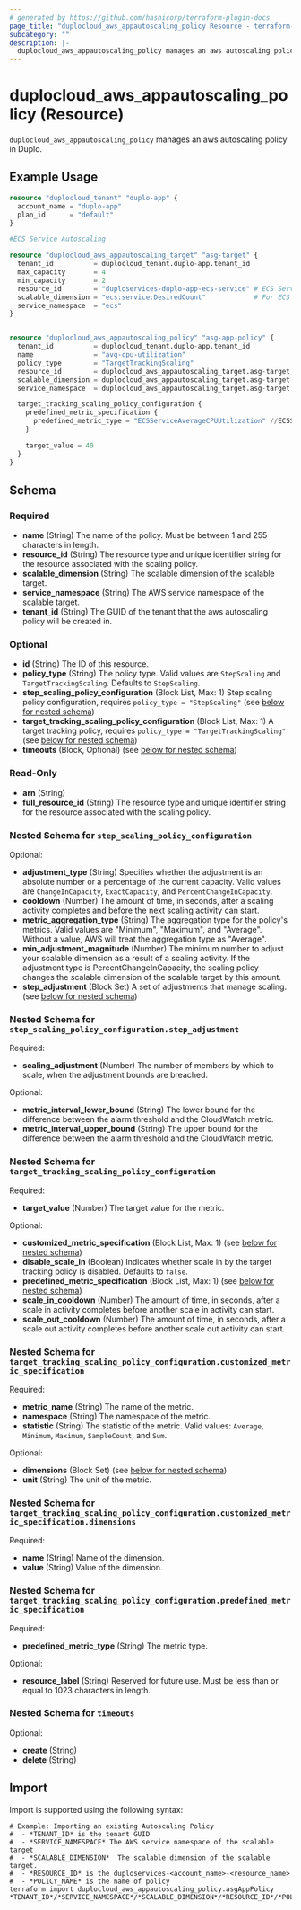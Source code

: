 ```yaml
---
# generated by https://github.com/hashicorp/terraform-plugin-docs
page_title: "duplocloud_aws_appautoscaling_policy Resource - terraform-provider-duplocloud"
subcategory: ""
description: |-
  duplocloud_aws_appautoscaling_policy manages an aws autoscaling policy in Duplo.
---
```


# duplocloud_aws_appautoscaling_policy (Resource)

`duplocloud_aws_appautoscaling_policy` manages an aws autoscaling policy in Duplo.

## Example Usage

```terraform
resource "duplocloud_tenant" "duplo-app" {
  account_name = "duplo-app"
  plan_id      = "default"
}

#ECS Service Autoscaling

resource "duplocloud_aws_appautoscaling_target" "asg-target" {
  tenant_id          = duplocloud_tenant.duplo-app.tenant_id
  max_capacity       = 4
  min_capacity       = 2
  resource_id        = "duploservices-duplo-app-ecs-service" # ECS Service Name
  scalable_dimension = "ecs:service:DesiredCount"            # For ECS Service
  service_namespace  = "ecs"
}


resource "duplocloud_aws_appautoscaling_policy" "asg-app-policy" {
  tenant_id          = duplocloud_tenant.duplo-app.tenant_id
  name               = "avg-cpu-utilization"
  policy_type        = "TargetTrackingScaling"
  resource_id        = duplocloud_aws_appautoscaling_target.asg-target.resource_id
  scalable_dimension = duplocloud_aws_appautoscaling_target.asg-target.scalable_dimension
  service_namespace  = duplocloud_aws_appautoscaling_target.asg-target.service_namespace

  target_tracking_scaling_policy_configuration {
    predefined_metric_specification {
      predefined_metric_type = "ECSServiceAverageCPUUtilization" //ECSServiceAverageMemoryUtilization
    }

    target_value = 40
  }
}
```

<!-- schema generated by tfplugindocs -->
## Schema

### Required

- **name** (String) The name of the policy. Must be between 1 and 255 characters in length.
- **resource_id** (String) The resource type and unique identifier string for the resource associated with the scaling policy.
- **scalable_dimension** (String) The scalable dimension of the scalable target.
- **service_namespace** (String) The AWS service namespace of the scalable target.
- **tenant_id** (String) The GUID of the tenant that the aws autoscaling policy will be created in.

### Optional

- **id** (String) The ID of this resource.
- **policy_type** (String) The policy type. Valid values are `StepScaling` and `TargetTrackingScaling`. Defaults to `StepScaling`.
- **step_scaling_policy_configuration** (Block List, Max: 1) Step scaling policy configuration, requires `policy_type = "StepScaling"` (see [below for nested schema](#nestedblock--step_scaling_policy_configuration))
- **target_tracking_scaling_policy_configuration** (Block List, Max: 1) A target tracking policy, requires `policy_type = "TargetTrackingScaling"` (see [below for nested schema](#nestedblock--target_tracking_scaling_policy_configuration))
- **timeouts** (Block, Optional) (see [below for nested schema](#nestedblock--timeouts))

### Read-Only

- **arn** (String)
- **full_resource_id** (String) The resource type and unique identifier string for the resource associated with the scaling policy.

<a id="nestedblock--step_scaling_policy_configuration"></a>
### Nested Schema for `step_scaling_policy_configuration`

Optional:

- **adjustment_type** (String) Specifies whether the adjustment is an absolute number or a percentage of the current capacity. Valid values are `ChangeInCapacity`, `ExactCapacity`, and `PercentChangeInCapacity`.
- **cooldown** (Number) The amount of time, in seconds, after a scaling activity completes and before the next scaling activity can start.
- **metric_aggregation_type** (String) The aggregation type for the policy's metrics. Valid values are "Minimum", "Maximum", and "Average". Without a value, AWS will treat the aggregation type as "Average".
- **min_adjustment_magnitude** (Number) The minimum number to adjust your scalable dimension as a result of a scaling activity. If the adjustment type is PercentChangeInCapacity, the scaling policy changes the scalable dimension of the scalable target by this amount.
- **step_adjustment** (Block Set) A set of adjustments that manage scaling. (see [below for nested schema](#nestedblock--step_scaling_policy_configuration--step_adjustment))

<a id="nestedblock--step_scaling_policy_configuration--step_adjustment"></a>
### Nested Schema for `step_scaling_policy_configuration.step_adjustment`

Required:

- **scaling_adjustment** (Number) The number of members by which to scale, when the adjustment bounds are breached.

Optional:

- **metric_interval_lower_bound** (String) The lower bound for the difference between the alarm threshold and the CloudWatch metric.
- **metric_interval_upper_bound** (String) The upper bound for the difference between the alarm threshold and the CloudWatch metric.



<a id="nestedblock--target_tracking_scaling_policy_configuration"></a>
### Nested Schema for `target_tracking_scaling_policy_configuration`

Required:

- **target_value** (Number) The target value for the metric.

Optional:

- **customized_metric_specification** (Block List, Max: 1) (see [below for nested schema](#nestedblock--target_tracking_scaling_policy_configuration--customized_metric_specification))
- **disable_scale_in** (Boolean) Indicates whether scale in by the target tracking policy is disabled. Defaults to `false`.
- **predefined_metric_specification** (Block List, Max: 1) (see [below for nested schema](#nestedblock--target_tracking_scaling_policy_configuration--predefined_metric_specification))
- **scale_in_cooldown** (Number) The amount of time, in seconds, after a scale in activity completes before another scale in activity can start.
- **scale_out_cooldown** (Number) The amount of time, in seconds, after a scale out activity completes before another scale out activity can start.

<a id="nestedblock--target_tracking_scaling_policy_configuration--customized_metric_specification"></a>
### Nested Schema for `target_tracking_scaling_policy_configuration.customized_metric_specification`

Required:

- **metric_name** (String) The name of the metric.
- **namespace** (String) The namespace of the metric.
- **statistic** (String) The statistic of the metric. Valid values: `Average`, `Minimum`, `Maximum`, `SampleCount`, and `Sum`.

Optional:

- **dimensions** (Block Set) (see [below for nested schema](#nestedblock--target_tracking_scaling_policy_configuration--customized_metric_specification--dimensions))
- **unit** (String) The unit of the metric.

<a id="nestedblock--target_tracking_scaling_policy_configuration--customized_metric_specification--dimensions"></a>
### Nested Schema for `target_tracking_scaling_policy_configuration.customized_metric_specification.dimensions`

Required:

- **name** (String) Name of the dimension.
- **value** (String) Value of the dimension.



<a id="nestedblock--target_tracking_scaling_policy_configuration--predefined_metric_specification"></a>
### Nested Schema for `target_tracking_scaling_policy_configuration.predefined_metric_specification`

Required:

- **predefined_metric_type** (String) The metric type.

Optional:

- **resource_label** (String) Reserved for future use. Must be less than or equal to 1023 characters in length.



<a id="nestedblock--timeouts"></a>
### Nested Schema for `timeouts`

Optional:

- **create** (String)
- **delete** (String)

## Import

Import is supported using the following syntax:

```shell
# Example: Importing an existing Autoscaling Policy
#  - *TENANT_ID* is the tenant GUID
#  - *SERVICE_NAMESPACE* The AWS service namespace of the scalable target
#  - *SCALABLE_DIMENSION*  The scalable dimension of the scalable target.
#  - *RESOURCE_ID* is the duploservices-<account_name>-<resource_name>
#  - *POLICY_NAME* is the name of policy
terraform import duplocloud_aws_appautoscaling_policy.asgAppPolicy *TENANT_ID*/*SERVICE_NAMESPACE*/*SCALABLE_DIMENSION*/*RESOURCE_ID*/*POLICY_NAME*
```
